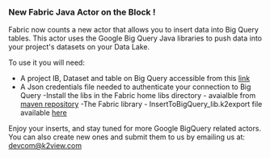 ### New Fabric Java Actor on the Block ! 

Fabric now counts a new actor that allows you to insert data into Big Query tables. 
This actor uses the Google Big Query Java libraries to push data into your project's datasets on your Data Lake.

To use it you will need:

- A project IB, Dataset and table on Big Query accessible from this [link](https://console.cloud.google.com/iam-admin)
- A Json credentials file needed to authenticate your connection to Big Query
  -Install the libs in the Fabric home libs directory - avaialble from [maven repository](https://mvnrepository.com/artifact/com.google.cloud/gcloud-java-bigquery)
  -The Fabric library - InsertToBigQuery_lib.k2export file available [here]() 

Enjoy your inserts, and stay tuned for more Google BigQuery related actors.
You can also create new ones and submit them to us by emailing us at: devcom@k2view.com
